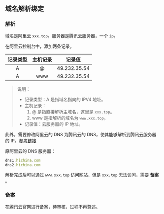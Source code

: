 ## 域名解析绑定

### 解析

域名是阿里云 `xxx.top`。服务器是腾讯云服务器，一个 `ip`。

在阿里云控制台中，添加两条记录。

| 记录类型 | 主机记录 |    记录值    |
| :------: | :------: | :----------: |
|    A     |    @     | 49.232.35.54 |
|    A     |   www    | 49.232.35.54 |

> 说明：
>
> - 记录类型：A 是指域名指向的 IPV4 地址。
> - 主机记录：
>   1. @ 是指直接解析主域名，这里是 `xxx.top`。
>   2. www 是指解析的域名为 `www.xxx.top`。
> - 记录值：云服务器的 IP 地址。

此外，需要修改阿里云的 DNS 为腾讯云的 DNS，使其能够解析到腾讯云服务器的 IP。[参考链接](<https://cloud.tencent.com/document/product/302/5518#.E9.98.BF.E9.87.8C.E4.BA.91.EF.BC.88.E4.B8.87.E7.BD.91.EF.BC.89.E6.B3.A8.E5.86.8C.E5.95.86.E5.9F.9F.E5.90.8D.E4.BF.AE.E6.94.B9-dns>)

原阿里云的 DNS 服务器：

```javascript
dns1.hichina.com
dns2.hichina.com
```

解析完成后可以通过 `www.xxx.top` 访问网站，但是 `xxx.top` 无法访问，需要 **备案** 。

### 备案

在腾讯云官网进行备案，待审核，过程不再赘述。